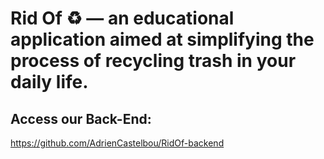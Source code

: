 # Rid Of ♻️ — an educational application aimed at simplifying the process of recycling trash in your daily life.

## Access our Back-End: 
https://github.com/AdrienCastelbou/RidOf-backend
